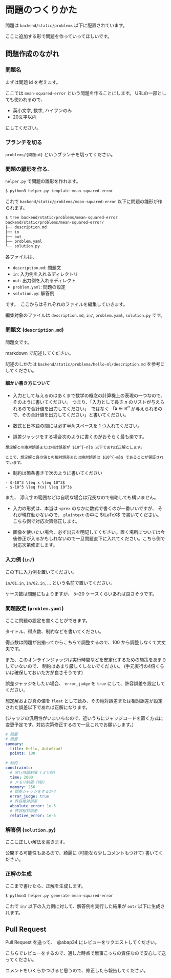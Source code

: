 # 問題のつくりかた

問題は `backend/static/problems` 以下に配置されています。

ここに追加する形で問題を作っていってほしいです。


## 問題作成のながれ


### 問題名

まずは問題 id を考えます。

ここでは `mean-squared-error` という問題を作ることにします。 
URLの一部としても使われるので、

- 英小文字, 数字, ハイフンのみ
- 20文字以内

にしてください。

### ブランチを切る

`problems/{問題id}` というブランチを切ってください。

### 問題の雛形を作る.

`helper.py` で問題の雛形を作れます。


```bash
$ python3 helper.py template mean-squared-error
```

これで `backend/static/problems/mean-squared-error` 以下に問題の雛形が作られます。

```bash
$ tree backend/static/problems/mean-squared-error
backend/static/problems/mean-squared-error/
├── description.md
├── in
├── out
├── problem.yaml
└── solution.py
```

各ファイルは、

- `description.md`: 問題文
- `in`: 入力例を入れるディレクトリ
- `out`: 出力例を入れるディレクト
- `problem.yaml`: 問題の設定
- `solution.py`: 解答例

です。　ここからはそれぞれのファイルを編集していきます。

編集対象のファイルは `description.md`, `in/`, `problem.yaml`, `solution.py` です。

### 問題文 (`description.md`)

問題文です。　

markdown で記述してください。

記述のしかたは `backend/static/problems/hello-ml/description.md` を参考にしてください。

#### 細かい書き方について

- 入力として与えるのはあくまで数学の概念の計算機上の表現の一つなので、そのように書いてください。
つまり、「入力として長さ $n$ のリストが与えられるので合計値を出力してください」　ではなく 「$\bm{x}　\in \mathbb{R}^n$ が与えられるので、その合計値を出力してください」と書いてください。

- 数式と日本語の間には必ず半角スペースを $1$ つ入れてください。

- 誤差ジャッジをする場合次のように書くのがおそらく最も楽です。

```plaintext
想定解との絶対誤差または相対誤差が $10^{-n}$ 以下であれば正解とします。

ここで、想定解と真の値との相対誤差または絶対誤差は $10^{-m}$ であることが保証されています。
```

- 制約は箇条書きで次のように書いてください

```
- $-10^3 \leq x \leq 10^3$
- $-10^3 \leq f(x) \leq 10^3$
```

また、 添え字の範囲などは自明な場合は冗長なので省略しても構いません。

- 入力の形式は、本当は `<pre>` のなかに数式で書くのが一番いいですが、
  それが現在動かないので、 `plaintext` の中に $\LaTeX$ で書いてください。 こちら側で対応次第修正します。

- 画像を使いたい場合、必ず出典を明記してください。置く場所については今後修正が入るかもしれないので一旦問題直下に入れてください。こちら側で対応次第修正します。



### 入力例 (`in/`)

この下に入力例を置いてください。

`in/01.in`, `in/02.in`, ... という名前で置いてください。

ケース数は問題にもよりますが、 5~20 ケースくらいあれば良さそうです。

### 問題設定 (`problem.yaml`)

ここに問題の設定を書くことができます。

タイトル、得点数、制約などを書いてください。

得点数は問題が出揃ってからこちらで調整するので、100 から調整しなくて大丈夫です。

また、このオンラインジャッジは実行時間などを安定化するための施策をあまりしていないので、
制約はあまり厳しくしないでください。
(手元実行の4倍くらいは確保しておいた方が良さそうです)

誤差ジャッジをしたい場合、 `error_judge` を `true` にして、許容誤差を設定してください。

想定解および真の値を `float` として読み、その絶対誤差または相対誤差が設定された誤差以下であれば正解になります。

(ジャッジの汎用性がいまいちなので、近いうちにジャッジコードを置く方式に変更予定です。対応次第修正するので一旦これでお願いします。)

```yaml
# 概要
# 概要
summary: 
  title: Hello, AutoGrad!
  points: 100
  
# 制約
constraints:
  # 実行時間制限 (ミリ秒)
  time: 2000
  # メモリ制限 (MB)
  memory: 256
  # 誤差ジャッジをするか？
  error_judge: true
  # 許容絶対誤差
  absolute_error: 1e-5
  # 許容相対誤差
  relative_error: 1e-5
```


### 解答例 (`solution.py`)

ここに正しい解法を書きます。

公開する可能性もあるので、綺麗に (可能なら少しコメントもつけて) 書いてください。

### 正解の生成 

ここまで書けたら、正解を生成します。

```bash
$ python3 helper.py generate mean-squared-error
```

これで `in/` 以下の入力例に対して、解答例を実行した結果が `out/` 以下に生成されます。


<!-- ## チェック

```bash
$ chmod +x build.sh
$ ./build.sh
$ docker-compose up
```

で `localhost:3000` にアクセスし、左上のメニューから問題を選んで提出して正常に動作するか確認してください。 -->

## Pull Request

Pull Request を送って、　@abap34 にレビューをリクエストしてください。

こちらでレビューをするので、通した時点で無事こっちの責任なので安心して送ってください。

コメントをいくらかつけると思うので、修正したら報告してください。

